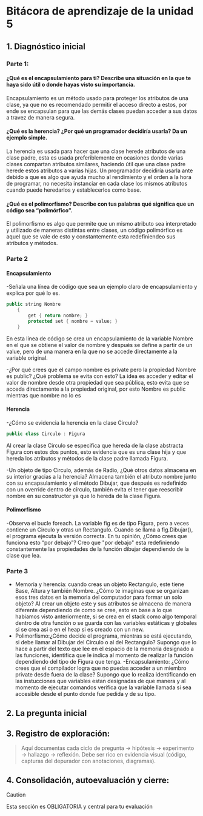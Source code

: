 # Bitácora de aprendizaje de la unidad 5

## 1.  **Diagnóstico inicial**
### Parte 1: 
#### ¿Qué es el encapsulamiento para ti? Describe una situación en la que te haya sido útil o donde hayas visto su importancia.
Encapsulamiento es un método usado para proteger los atributos de una clase, ya que no es recomendado permitir el acceso directo a estos, por ende se encapsulan para que las demás clases puedan acceder a sus datos a travez de manera segura.
#### ¿Qué es la herencia? ¿Por qué un programador decidiría usarla? Da un ejemplo simple.
La herencia es usada para hacer que una clase herede atributos de una clase padre, esta es usada preferiblemente en ocasiones donde varias clases compartan atributos similares, haciendo útil que una clase padre herede estos atributos a varias hijas. Un programador decidiría usarla ante debido a que es algo que ayuda mucho al rendimiento y el orden a la hora de programar, no necesita instanciar en cada clase los mismos atributos cuando puede heredarlos y establecerlos como base.
#### ¿Qué es el polimorfismo? Describe con tus palabras qué significa que un código sea “polimórfico”.
El polimorfismo es algo que permite que un mismo atributo sea interpretado y utilizado de maneras distintas entre clases, un código polimórfico es aquel que se vale de esto y constantemente esta redefiniendeo sus atributos y métodos.
### Parte 2
#### Encapsulamiento
-Señala una línea de código que sea un ejemplo claro de encapsulamiento y explica por qué lo es.
```` c++
public string Nombre
    {
        get { return nombre; }
        protected set { nombre = value; }
    }
````
En esta línea de código se crea un encapsulamiento de la variable Nombre en el que se obtiene el valor de nombre y después se define a partir de un value, pero de una manera en la que no se accede directamente a la variable original.

-¿Por qué crees que el campo nombre es private pero la propiedad Nombre es public? ¿Qué problema se evita con esto?
La idea es acceder y editar el valor de nombre desde otra propiedad que sea pública, esto evita que se acceda directamente a la propiedad original, por esto Nombre es public mientras que nombre no lo es
#### Herencia
-¿Cómo se evidencia la herencia en la clase Circulo?
```` c++
public class Circulo : Figura
````
Al crear la clase Circulo se especifica que hereda de la clase abstracta Figura con estos dos puntos, esto evidencia que es una clase hija y que hereda los atributos y métodos de la clase padre llamada Figura.

-Un objeto de tipo Circulo, además de Radio, ¿Qué otros datos almacena en su interior gracias a la herencia?
Almacena también el atributo nombre junto con su encapsulamiento y el método Dibujar, que después es redefinido con un override dentro de círculo, también evita el tener que reescribir nombre en su constructor ya que lo hereda de la clase Figura.
#### Polimorfismo
-Observa el bucle foreach. La variable fig es de tipo Figura, pero a veces contiene un Circulo y otras un Rectangulo. Cuando se llama a fig.Dibujar(), el programa ejecuta la versión correcta. En tu opinión, ¿Cómo crees que funciona esto “por debajo”?
Creo que "por debajo" esta redefiniendo constantemente las propiedades de la función dibujar dependiendo de la clase que lea.
### Parte 3
- Memoria y herencia: cuando creas un objeto Rectangulo, este tiene Base, Altura y también Nombre. ¿Cómo te imaginas que se organizan esos tres datos en la memoria del computador para formar un solo objeto?
Al crear un objeto este y sus atributos se almacena de manera diferente dependiendo de como se cree, esto en base a lo que habiamos visto anteriormente, si se crea en el stack como algo temporal dentro de otra función o se guarda con las variables estáticas y globales si se crea asi o en el heap si es creado con un new.
- Polimorfismo:¿Cómo decide el programa, mientras se está ejecutando, si debe llamar al Dibujar del Circulo o al del Rectangulo?
Supongo que lo hace a partir del texto que lee en el espacio de la memoria designado a las funciones, identifica que le indica al momento de realizar la función dependiendo del tipo de Figura que tenga.
-Encapsulamiento: ¿Cómo crees que el compilador logra que no puedas acceder a un miembro private desde fuera de la clase?
Supongo que lo realiza identificando en las instucciones que variables estan designadas de que manera y al momento de ejecutar comandos verifica que la variable llamada si sea accesible desde el punto donde fue pedida y de su tipo.
## 2.  **La pregunta inicial**

## 3.  **Registro de exploración:** 
> Aquí documentas cada ciclo de pregunta -> hipótesis -> experimento -> hallazgo -> reflexión.
> Debe ser rico en evidencia visual (código, capturas del depurador con anotaciones, diagramas).

## 4.  **Consolidación, autoevaluación y cierre:**
> [!CAUTION]
> Esta sección es OBLIGATORIA y central para tu evaluación
